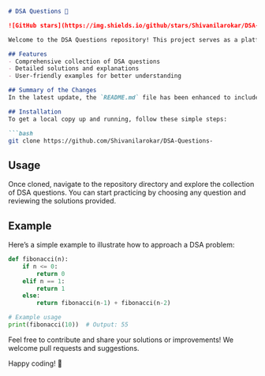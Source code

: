 ```markdown
# DSA Questions 🚀

![GitHub stars](https://img.shields.io/github/stars/Shivanilarokar/DSA-Questions-?style=social) ![Forks](https://img.shields.io/github/forks/Shivanilarokar/DSA-Questions-?style=social)

Welcome to the DSA Questions repository! This project serves as a platform for developers and learners to practice and enhance their skills in Data Structures and Algorithms (DSA). This repository is designed to help you improve your understanding of various data structures and algorithms through a collection of questions and solutions.

## Features
- Comprehensive collection of DSA questions
- Detailed solutions and explanations
- User-friendly examples for better understanding

## Summary of the Changes
In the latest update, the `README.md` file has been enhanced to include a new **Features** section to highlight key aspects of the repository. Minor formatting adjustments were also made for clarity.

## Installation
To get a local copy up and running, follow these simple steps:

```bash
git clone https://github.com/Shivanilarokar/DSA-Questions-
```

## Usage
Once cloned, navigate to the repository directory and explore the collection of DSA questions. You can start practicing by choosing any question and reviewing the solutions provided.

## Example
Here’s a simple example to illustrate how to approach a DSA problem:

```python
def fibonacci(n):
    if n <= 0:
        return 0
    elif n == 1:
        return 1
    else:
        return fibonacci(n-1) + fibonacci(n-2)

# Example usage
print(fibonacci(10))  # Output: 55
```

Feel free to contribute and share your solutions or improvements! We welcome pull requests and suggestions. 

Happy coding! 🎉
```
